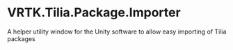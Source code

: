 # VRTK.Tilia.Package.Importer
A helper utility window for the Unity software to allow easy importing of Tilia packages
